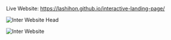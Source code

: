 Live Website: https://lashihon.github.io/interactive-landing-page/

![Inter Website Head](https://github.com/LaShihon/interactive-landing-page/assets/148841107/b6882861-694c-4e01-be5e-2895b4f2e014)


![Inter Website](https://github.com/LaShihon/interactive-landing-page/assets/148841107/25a2d966-817b-4b7f-a865-4ba2a41c3320)
